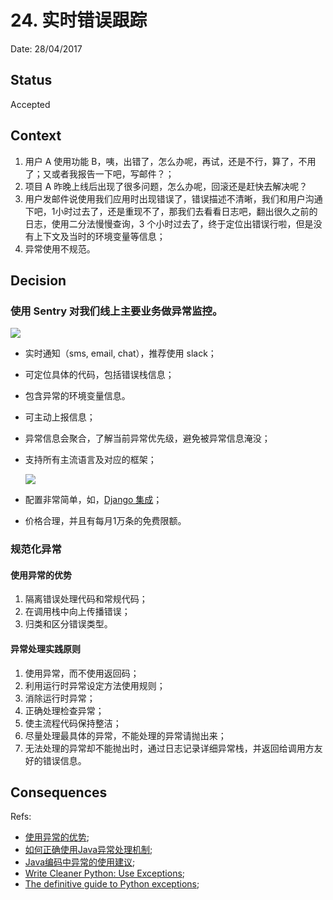# 24. 实时错误跟踪

Date: 28/04/2017

## Status

Accepted

## Context

1. 用户 A 使用功能 B，咦，出错了，怎么办呢，再试，还是不行，算了，不用了；又或者我报告一下吧，写邮件？；
2. 项目 A 昨晚上线后出现了很多问题，怎么办呢，回滚还是赶快去解决呢？
3. 用户发邮件说使用我们应用时出现错误了，错误描述不清晰，我们和用户沟通下吧，1小时过去了，还是重现不了，那我们去看看日志吧，翻出很久之前的日志，使用二分法慢慢查询，3 个小时过去了，终于定位出错误行啦，但是没有上下文及当时的环境变量等信息；
4. 异常使用不规范。

## Decision

### 使用 Sentry 对我们线上主要业务做异常监控。

![][image-1]

* 实时通知（sms, email, chat），推荐使用 slack；
* 可定位具体的代码，包括错误栈信息；
* 包含异常的环境变量信息。
* 可主动上报信息；
* 异常信息会聚合，了解当前异常优先级，避免被异常信息淹没；
* 支持所有主流语言及对应的框架；

	![][image-2]

* 配置非常简单，如，[Django 集成][1]；
* 价格合理，并且有每月1万条的免费限额。

### 规范化异常

#### 使用异常的优势

1. 隔离错误处理代码和常规代码；
2. 在调用栈中向上传播错误；
3. 归类和区分错误类型。

#### 异常处理实践原则

1. 使用异常，而不使用返回码；
2. 利用运行时异常设定方法使用规则；
3. 消除运行时异常；
4. 正确处理检查异常；
5. 使主流程代码保持整洁；
6. 尽量处理最具体的异常，不能处理的异常请抛出来；
7. 无法处理的异常却不能抛出时，通过日志记录详细异常栈，并返回给调用方友好的错误信息。

## Consequences

Refs:

* [使用异常的优势][2];
* [如何正确使用Java异常处理机制][3];
* [Java编码中异常的使用建议][4];
* [Write Cleaner Python: Use Exceptions][5];
* [The definitive guide to Python exceptions][6];

[1]:	https://docs.sentry.io/clients/python/integrations/django/
[2]:	http://leaforbook.com/blog/jexception/translate/advantages.html
[3]:	http://leaforbook.com/blog/jexception/original/practical.html
[4]:	http://www.jianshu.com/p/69cd9b7427bf
[5]:	https://jeffknupp.com/blog/2013/02/06/write-cleaner-python-use-exceptions/
[6]:	https://julien.danjou.info/blog/2016/python-exceptions-guide

[image-1]:	files/sentry-console.jpg
[image-2]:	files/sentry-supports.png